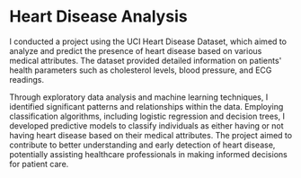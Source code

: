 # **Heart Disease Analysis**

I conducted a project using the UCI Heart Disease Dataset, which aimed to analyze and predict the presence of heart disease based on various medical attributes. The dataset provided detailed information on patients' health parameters such as cholesterol levels, blood pressure, and ECG readings. 

Through exploratory data analysis and machine learning techniques, I identified significant patterns and relationships within the data. Employing classification algorithms, including logistic regression and decision trees, I developed predictive models to classify individuals as either having or not having heart disease based on their medical attributes. The project aimed to contribute to better understanding and early detection of heart disease, potentially assisting healthcare professionals in making informed decisions for patient care.
